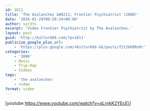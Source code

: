 ```yaml
---
id: 1811
title: 'The Avalanches &#8211; Frontier Psychiatrist (2000)'
date: '2016-01-29T00:20:24+00:00'
author: syr3fx
excerpt: 'Video Frontier Psychiatrist by The Avalanches.'
layout: post
guid: 'http://kultur666.com/?p=1811'
publicize_google_plus_url:
    - 'https://plus.google.com/+Kultur666-k6/posts/f2t2bK9RnRr'
categories:
    - '2000'
    - Music
    - Trip-Hop
    - Videos
tags:
    - 'the avalanches'
    - video
format: video
---
```


\[youtube https://www.youtube.com/watch?v=qLrnkK2YEcE\]